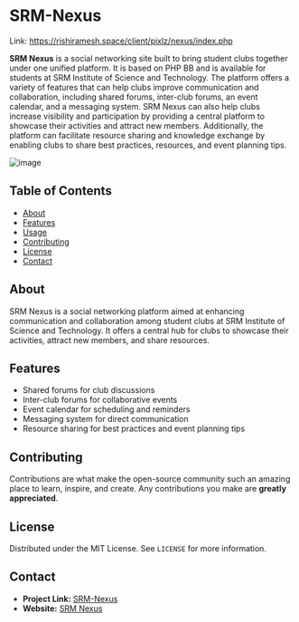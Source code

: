 
# SRM-Nexus

Link: https://rishiramesh.space/client/pixlz/nexus/index.php

**SRM Nexus** is a social networking site built to bring student clubs together under one unified platform. It is based on PHP BB and is available for students at SRM Institute of Science and Technology. The platform offers a variety of features that can help clubs improve communication and collaboration, including shared forums, inter-club forums, an event calendar, and a messaging system. SRM Nexus can also help clubs increase visibility and participation by providing a central platform to showcase their activities and attract new members. Additionally, the platform can facilitate resource sharing and knowledge exchange by enabling clubs to share best practices, resources, and event planning tips. 

![image](https://github.com/rrishi0309/SRM-Nexus/assets/27177572/538ccc9e-7de0-457b-938b-dc0d83aca14c)

## Table of Contents
- [About](#about)
- [Features](#features)
- [Usage](#usage)
- [Contributing](#contributing)
- [License](#license)
- [Contact](#contact)

## About
SRM Nexus is a social networking platform aimed at enhancing communication and collaboration among student clubs at SRM Institute of Science and Technology. It offers a central hub for clubs to showcase their activities, attract new members, and share resources.

## Features
- Shared forums for club discussions
- Inter-club forums for collaborative events
- Event calendar for scheduling and reminders
- Messaging system for direct communication
- Resource sharing for best practices and event planning tips


## Contributing
Contributions are what make the open-source community such an amazing place to learn, inspire, and create. Any contributions you make are **greatly appreciated**.

## License
Distributed under the MIT License. See `LICENSE` for more information.

## Contact
- **Project Link:** [SRM-Nexus](https://github.com/rrishi0309/SRM-Nexus)
- **Website:** [SRM Nexus](https://rishiramesh.space/client/pixlz/nexus/index.php)
